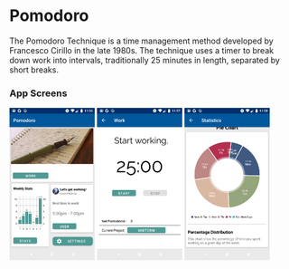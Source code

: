 # Pomodoro

The Pomodoro Technique is a time management method developed by Francesco Cirillo in the late 1980s. The technique uses a
timer to break down work into intervals, traditionally 25 minutes in length, separated by short breaks.

### App Screens

<p float="left">
  <img src="https://raw.githubusercontent.com/latrujil913/pomodoro/master/photos/home_screen.png" width="30%" height="30%">
  <img src="https://raw.githubusercontent.com/latrujil913/pomodoro/master/photos/work_screen.png" width="30%" height="30%">
  <img src="https://github.com/latrujil913/pomodoro/blob/master/photos/stats_screen.png" width="30%" height="30%">
</p>
